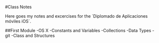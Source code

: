 #Class Notes

Here goes my notes and excercises for the ´Diplomado de Aplicaciones móviles iOS´.

##First Module
-OS X
-Constants and Variables
-Collections
-Data Types
-git
-Class and Structures
